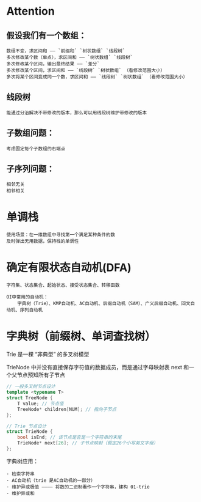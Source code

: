 # Attention

## 假设我们有一个数组：

    数组不变，求区间和 —— `前缀和` `树状数组` `线段树`
    多次修改某个数（单点），求区间和 —— `树状数组` `线段树`
    多次修改某个区间，输出最终结果 —— `差分`
    多次修改某个区间，求区间和 —— `线段树` `树状数组` （看修改范围大小）
    多次将某个区间变成同一个数，求区间和 —— `线段树` `树状数组` （看修改范围大小）

## 线段树

    能通过分治解决不带修改的版本，那么可以用线段树维护带修改的版本

## 子数组问题：

    考虑固定每个子数组的右端点

## 子序列问题：

    相邻无关
    相邻相关

# 单调栈
    使用场景：在一维数组中寻找第一个满足某种条件的数
    及时弹出无用数据，保持栈的单调性


# 确定有限状态自动机(DFA)
    字符集、状态集合、起始状态、接受状态集合、转移函数

    OI中常用的自动机：
        字典树（Trie）、KMP自动机、AC自动机、后缀自动机（SAM）、广义后缀自动机、回文自动机、序列自动机


# 字典树（前缀树、单词查找树）

Trie 是一棵 “非典型” 的多叉树模型

TrieNode 中并没有直接保存字符值的数据成员，而是通过字母映射表 next 和一个父节点预知所有子节点

```cpp
// 一般多叉树节点设计
template <typename T>
struct TreeNode {
    T value; // 节点值
    TreeNode* children[NUM]; // 指向子节点
};

// Trie 节点设计
struct TrieNode {
    bool isEnd; // 该节点是否是一个字符串的末尾
    TrieNode* next[26]; // 子节点映射（假定26个小写英文字母）
};
```

字典树应用：

    · 检索字符串
    · AC自动机（trie 是AC自动机的一部分）
    · 维护异或极值 ———— 将数的二进制看作一个字符串，建构 01-trie
    · 维护异或和
